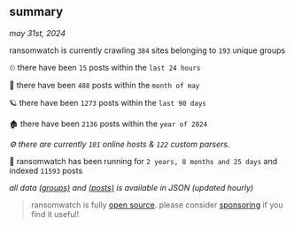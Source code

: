 
## summary
_may 31st, 2024_

ransomwatch is currently crawling `384` sites belonging to `193` unique groups

⏲ there have been `15` posts within the `last 24 hours`

🦈 there have been `488` posts within the `month of may`

🪐 there have been `1273` posts within the `last 90 days`

🏚 there have been `2136` posts within the `year of 2024`

_⚙️ there are currently `101` online hosts & `122` custom parsers._

🦕 ransomwatch has been running for `2 years, 8 months and 25 days` and indexed `11593` posts

_all data  [(groups)](http://ransomwhat.telemetry.ltd/groups) and [(posts)](http://ransomwhat.telemetry.ltd/posts) is available in JSON (updated hourly)_

> ransomwatch is fully [open source](https://github.com/joshhighet/ransomwatch#ransomwatch--). please consider [sponsoring](https://github.com/sponsors/joshhighet) if you find it useful!
